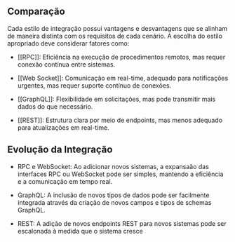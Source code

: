 
## Comparação

Cada estilo de integração possui vantagens e desvantagens que se alinham de maneira distinta com   os requisitos de cada cenário. A escolha do estilo apropriado deve considerar fatores como:

- [[RPC]]: Eficiência na execução de procedimentos remotos, mas requer conexão contínua entre sistemas.

- [[Web Socket]]: Comunicação em real-time, adequado para notificações urgentes, mas requer suporte contínuo de conexões.

- [[GraphQL]]: Flexibilidade em solicitações, mas pode transmitir mais dados do que necessário.

- [[REST]]: Estrutura clara por meio de endpoints, mas menos adequado para atualizações em real-time.

## Evolução da Integração

- RPC e WebSocket: Ao adicionar novos sistemas, a expansaão das interfaces RPC ou WebSocket pode ser simples, mantendo a eficiência e a comunicação em tempo real.

- GraphQL: A inclusão de novos tipos de dados pode ser facilmente integrada através da criação de novos campos e tipos de schemas GraphQL.

- REST: A adição de novos endpoints REST para novos sistemas pode ser escalonada à medida que o sistema cresce